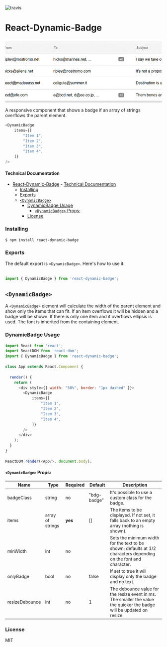 ![travis](https://travis-ci.com/sickdyd/react-dynamic-badge.svg?branch=master)

# React-Dynamic-Badge

![Alt text](/shot.gif?raw=true "Screenshot")

A responsive component that shows a badge if an array of strings overflows the parent element.

```js
<DynamicBadge
    items={[
        "Item 1",
        "Item 2",
        "Item 3",
        "Item 4",
    ]}
/>
```

#### Technical Documentation

- [React-Dynamic-Badge](#react-dynamic-badge)
      - [Technical Documentation](#technical-documentation)
    - [Installing](#installing)
    - [Exports](#exports)
  - [`<DynamicBadge>`](#dynamicbadge)
    - [DynamicBadge Usage](#dynamicbadge-usage)
      - [`<DynamicBadge>` Props:](#dynamicbadge-props)
    - [License](#license)

### Installing

```bash
$ npm install react-dynamic-badge
```

### Exports

The default export is `<DynamicBadge>`.
Here's how to use it:

```js

import { DynamicBadge } from 'react-dynamic-badge';

```

## `<DynamicBadge>`

A `<DynamicBadge>` element will calculate the width of the parent element and show only the items that can fit. If an item overflows it will be hidden and a badge will be shown. If there is only one item and it overflows ellipsis is used. The font is inherited from the containing element.

### DynamicBadge Usage

```js
import React from 'react';
import ReactDOM from 'react-dom';
import { DynamicBadge } from 'react-dynamic-badge';

class App extends React.Component {

  render() {
    return (
      <div style={{ width: "50%", border: "1px dashed" }}>
        <DynamicBadge
            items={[
                "Item 1",
                "Item 2",
                "Item 3",
                "Item 4",
            ]}
        />
      </div>
    );
  }
}

ReactDOM.render(<App/>, document.body);
```

#### `<DynamicBadge>` Props:

| Name            | Type             | Required | Default      | Description                                                                                                           |
|-----------------|------------------|----------|--------------|-----------------------------------------------------------------------------------------------------------------------|
| badgeClass      | string           | no       | "bdg-badge"  | It's possible to use a custom class for the badge.                                                                    |
| items           | array of strings | **yes**  | []           | The items to be displayed. If not set, it falls back to an empty array (nothing is shown).                            |
| minWidth        | int              | no       |              | Sets the minimum width for the text to be shown; defaults at 1/2 characters depending on the font and character.      |
| onlyBadge       | bool             | no       | false        | If set to true it will display only the badge and no text.                                                            |
| resizeDebounce  | int              | no       | 1            | The debounce value for the resize event in ms. The smaller the value the quicker the badge will be updated on resize. |

### License

MIT
